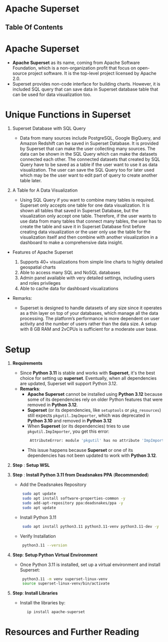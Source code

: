 # Apache Superset

## Table Of Contents

# Apache Superset

- **Apache Superset** as its name, coming from Apache Software Foundation, which is a non-organization profit that focus on open-source project software. It is the top-level project licensed by Apache 2.0.
- Superset provides non-code interface for building charts. However, it is included SQL query that can save data in Superset database table that can be used for data visualization too.

# Unique Functions in Superset

1. Superset Database with SQL Query

   - Data from many sources include PostgreSQL, Google BigQuery, and Amazon Redshift can be saved in Superset Database. It is provided by Superset that can make the user collecting many sources. The data can be shown in the SQL Query which can make the datasets connected each other. The connected datasets that created by SQL Query have to be saved as a table if the user want to use it as data visualization. The user can save the SQL Query too for later used which may be the user want to edit part of query to create another table later.

2. A Table for A Data Visualization
   - Using SQL Query if you want to combine many tables is required. Superset only accepts one table for one data visualization. It is shown all tables that saved in Superset Database, but the visualization only accept one table. Therefore, if the user wants to use data from many tables that connect many tables, the user has to create the table and save it in Superset Database first before creating data visualization or the user only use the table for the visualization itself and then combine with another visualization in a dashboard to make a comprehensive data insight.

- Features of Apache Superset

  1. Supports 40+ visualizations from simple line charts to highly detailed geospatial charts
  2. Able to access many SQL and NoSQL databases
  3. Admin panel available with very detailed settings, including users and roles privileges
  4. Able to cache data for dashboard visualizations

- Remarks:
  - Superset is designed to handle datasets of any size since it operates as a thin layer on top of your databases, which manage all the data processing. The platform’s performance is more dependent on user activity and the number of users rather than the data size. A setup with 8 GB RAM and 2vCPUs is sufficient for a moderate user base.

# Setup

1. **Requirements**

   - Since **Python 3.11** is stable and works with **Superset**, it's the best choice for setting up **superset**. Eventually, when all dependencies are updated, Superset will support Python 3.12.
   - **Remarks**:
     - **Apache Superset** cannot be installed using **Python 3.12** because some of its dependencies rely on older Python features that were removed in **Python 3.12**.
     - **Superset** (or its dependencies, like `setuptools` or `pkg_resources`) still expects `pkgutil.ImpImporter`, which was deprecated in **Python 3.10** and removed in **Python 3.12**
     - When **Superset** (or its dependencies) tries to use `pkgutil.ImpImporter`, you get this error:
       ```sh
        AttributeError: module 'pkgutil' has no attribute 'ImpImporter'
       ```
     - This issue happens because **Superset** or one of its dependencies has not been updated to work with **Python 3.12**.

2. **Step** : **Setup WSL**

3. **Step** : **Install Python 3.11 from Deadsnakes PPA** (**Recommended**)

   - Add the Deadsnakes Repository
     ```sh
      sudo apt update
      sudo apt install software-properties-common -y
      sudo add-apt-repository ppa:deadsnakes/ppa -y
      sudo apt update
     ```
   - Install Python 3.11
     ```sh
      sudo apt install python3.11 python3.11-venv python3.11-dev -y
     ```
   - Verify Installation
     ```sh
      python3.11 --version
     ```

4. **Step**: **Setup Python Virtual Environment**

   - Once Python 3.11 is installed, set up a virtual environment and install Superset:
     ```sh
      python3.11 -m venv superset-linux-venv
      source superset-linux-venv/bin/activate
     ```

5. **Step**: **Install Libraries**
   - Install the libraries by:
     ```sh
        ip install apache-superset
     ```

# Resources and Further Reading
